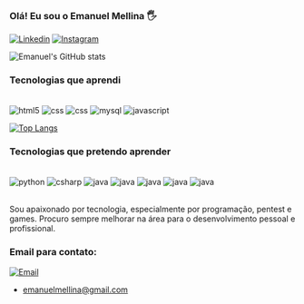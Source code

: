 

### Olá! Eu sou o Emanuel Mellina 🖐️

[![Linkedin](https://img.shields.io/badge/LinkedIn-0077B5?style=for-the-badge&logo=linkedin&logoColor=white)](https://www.linkedin.com/in/emanuel-mellina/)
[![Instagram](https://img.shields.io/badge/Instagram-E4405F?style=for-the-badge&logo=instagram&logoColor=white)](https://www.instagram.com/drowned.fxze/)

![Emanuel's GitHub stats](https://github-readme-stats.vercel.app/api?username=itoshi-m-dev&show_icons=true&theme=radical)

### Tecnologias que aprendi

<div style="display: inline_block"></br>
    <img align="center" alt="html5" src="https://img.shields.io/badge/HTML5-E34F26?style=for-the-badge&logo=html5&logoColor=white" />
    <img align="center" alt="css" src="https://img.shields.io/badge/CSS3-1572B6?style=for-the-badge&logo=css3&logoColor=white" />
    <img align="center" alt="css" src="https://img.shields.io/badge/PHP-777BB4?style=for-the-badge&logo=php&logoColor=white" />
    <img align="center" alt="mysql" src="https://img.shields.io/badge/MySQL-00000F?style=for-the-badge&logo=mysql&logoColor=white" />
    <img align="center" alt="javascript" src="https://img.shields.io/badge/JavaScript-F7DF1E?style=for-the-badge&logo=javascript&logoColor=black" />
</div>

[![Top Langs](https://github-readme-stats.vercel.app/api/top-langs/?username=anuraghazra)](https://github.com/anuraghazra/github-readme-stats)

### Tecnologias que pretendo aprender


<div style="display: inline_block"></br>
    <img align="center" alt="python" src="https://img.shields.io/badge/Python-3776AB?style=for-the-badge&logo=python&logoColor=white" />
    <img align="center" alt="csharp" src="https://img.shields.io/badge/C%23-239120?style=for-the-badge&logo=c-sharp&logoColor=white" />
     <img align="center" alt="java" src="https://img.shields.io/badge/Java-ED8B00?style=for-the-badge&logo=openjdk&logoColor=white" />
     <img align="center" alt="java" src="https://img.shields.io/badge/Node.js-43853D?style=for-the-badge&logo=node.js&logoColor=white" />
     <img align="center" alt="java" src="https://img.shields.io/badge/TypeScript-007ACC?style=for-the-badge&logo=typescript&logoColor=white" />
     <img align="center" alt="java" src="https://img.shields.io/badge/React-20232A?style=for-the-badge&logo=react&logoColor=61DAFB" />
     <img align="center" alt="java" src="https://img.shields.io/badge/Amazon_AWS-232F3E?style=for-the-badge&logo=amazon-aws&logoColor=white" />

    

</div></br>

Sou apaixonado por tecnologia, especialmente por programação, pentest e games. Procuro sempre melhorar na área para o desenvolvimento pessoal e profissional.

### Email para contato:

[![Email](https://img.shields.io/badge/Gmail-D14836?style=for-the-badge&logo=gmail&logoColor=white
)]()  </br>
- emanuelmellina@gmail.com    
